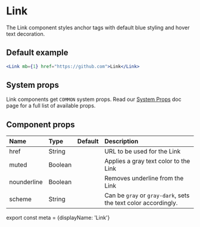 # Link

The Link component styles anchor tags with default blue styling and hover text decoration.

## Default example

```.jsx
<Link mb={1} href="https://github.com">Link</Link>
```

## System props

Link components get `COMMON` system props. Read our [System Props](/system-props) doc page for a full list of available props.

## Component props

| Name | Type | Default | Description |
| :- | :- | :-: | :- |
| href | String | | URL to be used for the Link |
| muted | Boolean | | Applies a gray text color to the Link |
| nounderline | Boolean | | Removes underline from the Link |
| scheme | String | | Can be `gray` or `gray-dark`, sets the text color accordingly. |

export const meta = {displayName: 'Link'}
